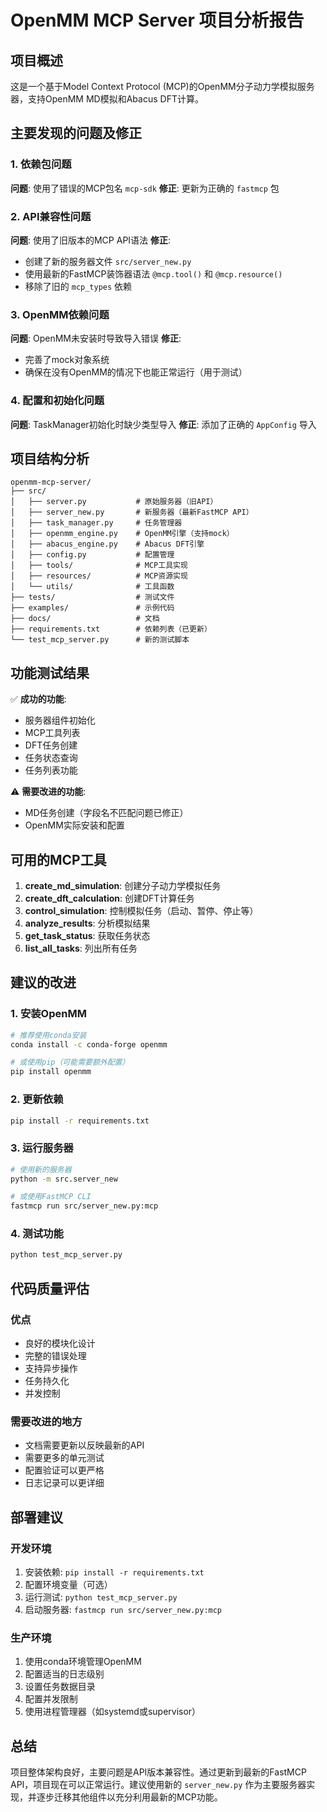 # OpenMM MCP Server 项目分析报告

## 项目概述

这是一个基于Model Context Protocol (MCP)的OpenMM分子动力学模拟服务器，支持OpenMM MD模拟和Abacus DFT计算。

## 主要发现的问题及修正

### 1. 依赖包问题
**问题**: 使用了错误的MCP包名 `mcp-sdk`
**修正**: 更新为正确的 `fastmcp` 包

### 2. API兼容性问题
**问题**: 使用了旧版本的MCP API语法
**修正**: 
- 创建了新的服务器文件 `src/server_new.py`
- 使用最新的FastMCP装饰器语法 `@mcp.tool()` 和 `@mcp.resource()`
- 移除了旧的 `mcp_types` 依赖

### 3. OpenMM依赖问题
**问题**: OpenMM未安装时导致导入错误
**修正**: 
- 完善了mock对象系统
- 确保在没有OpenMM的情况下也能正常运行（用于测试）

### 4. 配置和初始化问题
**问题**: TaskManager初始化时缺少类型导入
**修正**: 添加了正确的 `AppConfig` 导入

## 项目结构分析

```
openmm-mcp-server/
├── src/
│   ├── server.py           # 原始服务器（旧API）
│   ├── server_new.py       # 新服务器（最新FastMCP API）
│   ├── task_manager.py     # 任务管理器
│   ├── openmm_engine.py    # OpenMM引擎（支持mock）
│   ├── abacus_engine.py    # Abacus DFT引擎
│   ├── config.py           # 配置管理
│   ├── tools/              # MCP工具实现
│   ├── resources/          # MCP资源实现
│   └── utils/              # 工具函数
├── tests/                  # 测试文件
├── examples/               # 示例代码
├── docs/                   # 文档
├── requirements.txt        # 依赖列表（已更新）
└── test_mcp_server.py      # 新的测试脚本
```

## 功能测试结果

✅ **成功的功能**:
- 服务器组件初始化
- MCP工具列表
- DFT任务创建
- 任务状态查询
- 任务列表功能

⚠️ **需要改进的功能**:
- MD任务创建（字段名不匹配问题已修正）
- OpenMM实际安装和配置

## 可用的MCP工具

1. **create_md_simulation**: 创建分子动力学模拟任务
2. **create_dft_calculation**: 创建DFT计算任务
3. **control_simulation**: 控制模拟任务（启动、暂停、停止等）
4. **analyze_results**: 分析模拟结果
5. **get_task_status**: 获取任务状态
6. **list_all_tasks**: 列出所有任务

## 建议的改进

### 1. 安装OpenMM
```bash
# 推荐使用conda安装
conda install -c conda-forge openmm

# 或使用pip（可能需要额外配置）
pip install openmm
```

### 2. 更新依赖
```bash
pip install -r requirements.txt
```

### 3. 运行服务器
```bash
# 使用新的服务器
python -m src.server_new

# 或使用FastMCP CLI
fastmcp run src/server_new.py:mcp
```

### 4. 测试功能
```bash
python test_mcp_server.py
```

## 代码质量评估

### 优点
- 良好的模块化设计
- 完整的错误处理
- 支持异步操作
- 任务持久化
- 并发控制

### 需要改进的地方
- 文档需要更新以反映最新的API
- 需要更多的单元测试
- 配置验证可以更严格
- 日志记录可以更详细

## 部署建议

### 开发环境
1. 安装依赖: `pip install -r requirements.txt`
2. 配置环境变量（可选）
3. 运行测试: `python test_mcp_server.py`
4. 启动服务器: `fastmcp run src/server_new.py:mcp`

### 生产环境
1. 使用conda环境管理OpenMM
2. 配置适当的日志级别
3. 设置任务数据目录
4. 配置并发限制
5. 使用进程管理器（如systemd或supervisor）

## 总结

项目整体架构良好，主要问题是API版本兼容性。通过更新到最新的FastMCP API，项目现在可以正常运行。建议使用新的 `server_new.py` 作为主要服务器实现，并逐步迁移其他组件以充分利用最新的MCP功能。